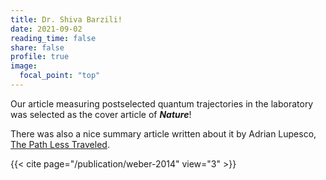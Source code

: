 ```yaml
---
title: Dr. Shiva Barzili!
date: 2021-09-02
reading_time: false  
share: false  
profile: true  
image:
  focal_point: "top"
---
```


Our article measuring postselected quantum trajectories in the laboratory was selected as the cover article of _**Nature**_!

There was also a nice summary article written about it by Adrian Lupesco, [The Path Less Traveled](http://www.nature.com/nature/journal/v511/n7511/full/511538a.html).

{{< cite page="/publication/weber-2014" view="3" >}}

